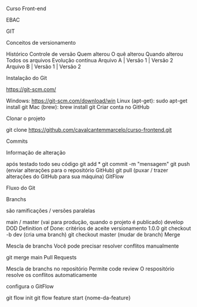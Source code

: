  Curso Front-end

EBAC

GIT

Conceitos de versionamento

Histórico
Controle de versão
Quem alterou
O quê alterou
Quando alterou
Todos os arquivos
Evolução contínua
Arquivo A | Versão 1 | Versão 2 Arquivo B | Versão 1 | Versão 2

Instalação do Git

https://git-scm.com/

Windows: https://git-scm.com/download/win
Linux (apt-get): sudo apt-get install git
Mac (brew): brew install git
Criar conta no GitHub

Clonar o projeto

git clone https://github.com/cavalcantemmarcelo/curso-frontend.git

Commits

Informação de alteração

após testado todo seu código
git add * git commit -m "mensagem" git push (enviar alterações para o repositório GitHub) git pull (puxar / trazer alterações do GitHub para sua máquina)
GitFlow

Fluxo do Git

Branchs

são ramificações / versões paralelas

main / master (vai para produção, quando o projeto é publicado)
develop
DOD Definition of Done: critérios de aceite
versionamento 1.0.0
git checkout -b dev (cria uma branch) git checkout master (mudar de branch)
Merge

Mescla de branchs Você pode precisar resolver conflitos manualmente

git merge main
Pull Requests

Mescla de branchs no repositório Permite code review O respositório resolve os conflitos automaticamente

configura o GitFlow

git flow init git flow feature start {nome-da-feature}
